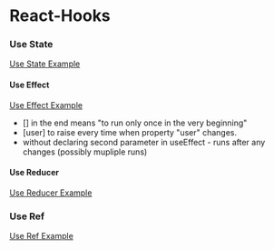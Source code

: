 # React-Hooks

### Use State
[Use State Example](https://codesandbox.io/s/glareone-usestate-initial-28q54)

#### Use Effect
[Use Effect Example](https://codesandbox.io/s/glareone-useeffect-example-uxzsf)

* [] in the end means "to run only once in the very beginning"
* [user] to raise every time when property "user" changes.
* without declaring second parameter in useEffect - runs after any changes (possibly mupliple runs)

#### Use Reducer
[Use Reducer Example](https://codesandbox.io/s/glareone-usereducer-example-b7jt3)

### Use Ref
[Use Ref Example](https://codesandbox.io/s/glareone-useref-example-jb0li?file=/src/App.js)
